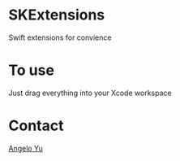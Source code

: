 # SKExtensions
Swift extensions for convience

# To use
Just drag everything into your Xcode workspace

# Contact

[Angelo Yu](https://github.com/icyasblue)
